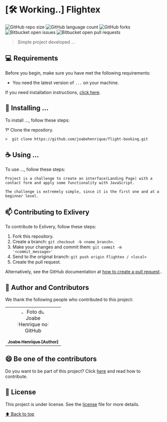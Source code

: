 # [:hammer_and_wrench: Working..] Flightex

![GitHub repo size](https://img.shields.io/github/repo-size/joabehenrique/flight-booking?style=flat)
![GitHub language count](https://img.shields.io/github/languages/count/joabehenrique/flight-booking?style=flat)
![GitHub forks](https://img.shields.io/github/forks/joabehenrique/flight-booking?style=flat)
![Bitbucket open issues](https://img.shields.io/bitbucket/issues/joabehenrique/flight-booking?style=flat)
![Bitbucket open pull requests](https://img.shields.io/bitbucket/pr-raw/joabehenrique/flight-booking?style=flat)

> Simple project developed ...

## 💻 Requirements

Before you begin, make sure you have met the following requirements:

- You need the latest version of `...` on your machine.

If you need installation instructions, [click here]("...").

## 🚀 Installing ...

To install ..., follow these steps:

1º Clone the repository.

```
>  git clone https://github.com/joabehenrique/flight-booking.git
```

## ☕ Using ...

To use ..., follow these steps:

```
Project is a challenge to create an interface(Landing Page) with a contact form and apply some functionality with JavaScript.

The challenge is extremely simple, since it is the first one and at a beginner level.
```

## 📫 Contributing to Exlivery

To contribute to Exlivery, follow these steps:

1. Fork this repository.
2. Create a branch: `git checkout -b <nome_branch>`.
3. Make your changes and commit them: `git commit -m '<commit_message>'`
4. Send to the original branch: `git push origin Flightex / <local>`
5. Create the pull request.

Alternatively, see the GitHub documentation at [how to create a pull request](https://help.github.com/en/github/collaborating-with-issues-and-pull-requests/creating-a-pull-request)..

## 🤝 Author and Contributors

We thank the following people who contributed to this project:

<table>
  <tr>
    <td align="center">
      <a href="https://github.com/joabehenrique">
        <img src="https://avatars3.githubusercontent.com/u/64988299" width="100px" style="border-radius: 90px" alt="Foto do Joabe Henrique no GitHub"/><br>
        <sub>
          <b>Joabe Henrique [Author]</b>
        </sub>
      </a>
    </td>
  </tr>
</table>

## 😄 Be one of the contributors<br>

Do you want to be part of this project? Click [here](https://github.com/joabehenrique/flight-booking/blob/master/CONTRIBUTING.md) and read how to contribute.

## 📝 License

This project is under license. See the [license](https://github.com/joabehenrique/flight-booking/blob/master/LICENSE.md) file for more details.

[⬆ Back to top](#Flightex)<br>
